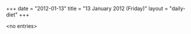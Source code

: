 +++
date = "2012-01-13"
title = "13 January 2012 (Friday)"
layout = "daily-diet"
+++


\<no entries\>
